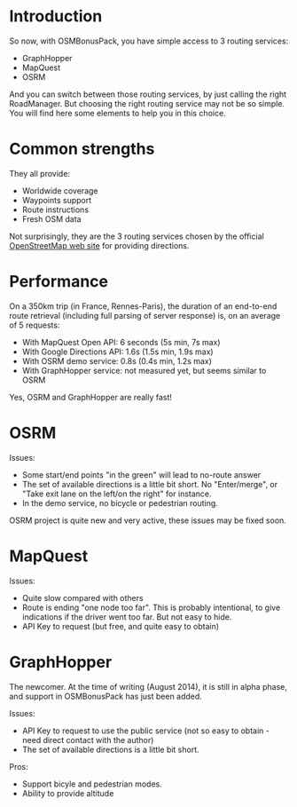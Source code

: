 # Introduction #

So now, with OSMBonusPack, you have simple access to 3 routing services:
  * GraphHopper
  * MapQuest
  * OSRM

And you can switch between those routing services, by just calling the right RoadManager.
But choosing the right routing service may not be so simple.
You will find here some elements to help you in this choice.

# Common strengths #
They all provide:
  * Worldwide coverage
  * Waypoints support
  * Route instructions
  * Fresh OSM data

Not surprisingly, they are the 3 routing services chosen by the official [OpenStreetMap web site](https://blog.openstreetmap.org/2015/02/16/routing-on-openstreetmap-org) for providing directions.


# Performance #
On a 350km trip (in France, Rennes-Paris), the duration of an end-to-end route retrieval (including full parsing of server response) is, on an average of 5 requests:
  * With MapQuest Open API: 6 seconds (5s min, 7s max)
  * With Google Directions API: 1.6s (1.5s min, 1.9s max)
  * With OSRM demo service: 0.8s (0.4s min, 1.2s max)
  * With GraphHopper service: not measured yet, but seems similar to OSRM

Yes, OSRM and GraphHopper are really fast!

# OSRM #
Issues:
  * Some start/end points "in the green" will lead to no-route answer
  * The set of available directions is a little bit short. No "Enter/merge", or "Take exit lane on the left/on the right" for instance.
  * In the demo service, no bicycle or pedestrian routing.

OSRM project is quite new and very active, these issues may be fixed soon.

# MapQuest #
Issues:
  * Quite slow compared with others
  * Route is ending "one node too far". This is probably intentional, to give indications if the driver went too far. But not easy to hide.
  * API Key to request (but free, and quite easy to obtain)

# GraphHopper #
The newcomer. At the time of writing (August 2014), it is still in alpha phase, and support in OSMBonusPack has just been added.

Issues:
  * API Key to request to use the public service (not so easy to obtain - need direct contact with the author)
  * The set of available directions is a little bit short.

Pros:
  * Support bicyle and pedestrian modes.
  * Ability to provide altitude